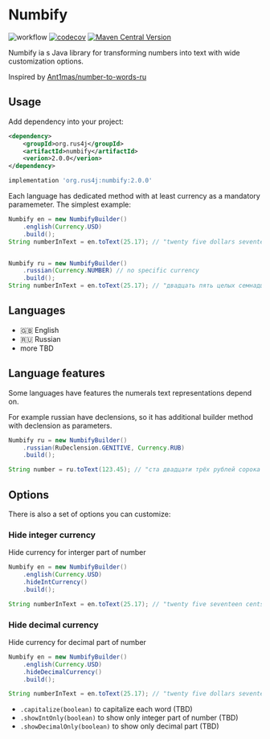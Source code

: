 # Numbify
![workflow](https://github.com/rus4j/numbify/actions/workflows/gradle.yml/badge.svg)
[![codecov](https://codecov.io/gh/rus4j/numbify/graph/badge.svg?token=L4MHCKGMQQ)](https://codecov.io/gh/rus4j/numbify)
[![Maven Central Version](https://img.shields.io/maven-central/v/org.rus4j/numbify)](https://central.sonatype.com/artifact/org.rus4j/numbify)

Numbify ia s Java library for transforming numbers into text with wide customization options.

Inspired by [Ant1mas/number-to-words-ru](https://github.com/Ant1mas/number-to-words-ru)

## Usage
Add dependency into your project:
```xml
<dependency>
    <groupId>org.rus4j</groupId>
    <artifactId>numbify</artifactId>
    <verion>2.0.0</verion>
</dependency>
```
```groovy
implementation 'org.rus4j:numbify:2.0.0'
```
Each language has dedicated method with at least currency as a mandatory paramemeter.
The simplest example:
```java
Numbify en = new NumbifyBuilder()
    .english(Currency.USD)
    .build();
String numberInText = en.toText(25.17); // "twenty five dollars seventeen cents"


Numbify ru = new NumbifyBuilder()
    .russian(Currency.NUMBER) // no specific currency
    .build();
String numberInText = en.toText(25.17); // "двадцать пять целых семнадцать сотых"
```

## Languages
* 🇬🇧 English
* 🇷🇺 Russian
* more TBD

## Language features
Some languages have features the numerals text representations depend on.

For example russian have declensions, so it has additional builder method with declension as parameters.
```java
Numbify ru = new NumbifyBuilder()
    .russian(RuDeclension.GENITIVE, Currency.RUB)
    .build();

String number = ru.toText(123.45); // "ста двадцати трёх рублей сорока пяти копеек"
```

## Options
There is also a set of options you can customize:
### Hide integer currency
Hide currency for interger part of number
```java
Numbify en = new NumbifyBuilder()
    .english(Currency.USD)
    .hideIntCurrency()
    .build();

String numberInText = en.toText(25.17); // "twenty five seventeen cents"
```
### Hide decimal currency
Hide currency for decimal part of number
```java
Numbify en = new NumbifyBuilder()
    .english(Currency.USD)
    .hideDecimalCurrency()
    .build();

String numberInText = en.toText(25.17); // "twenty five dollars seventeen"
```

* `.capitalize(boolean)` to capitalize each word (TBD)
* `.showIntOnly(boolean)` to show only integer part of number (TBD)
* `.showDecimalOnly(boolean)` to show only decimal part (TBD)
